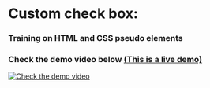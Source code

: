 # Custom check box:
### Training on HTML and CSS pseudo elements
### Check the demo video below [(This is a live demo)](https://ahmedelgaidi.github.io/custom-check-box/)
[![Check the demo video](https://res.cloudinary.com/dvmkzbrcs/image/upload/v1647879866/github%20photos%20and%20logos/checkbox_yeehz8.png)](https://clipchamp.com/watch/MXClIgawiqm)
